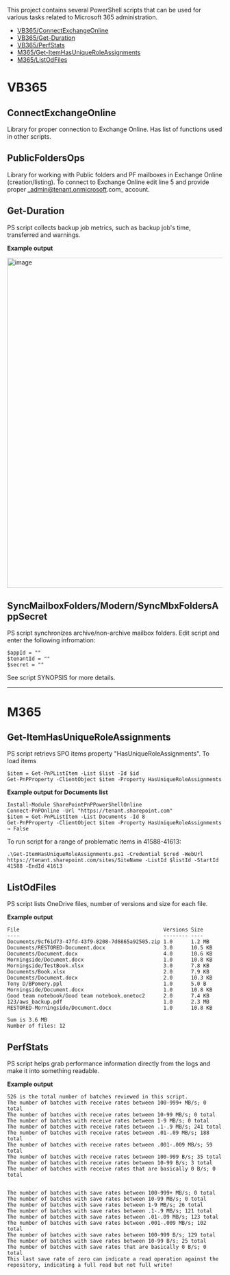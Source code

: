 This project contains several PowerShell scripts that can be used for various tasks related to Microsoft 365 administration.

- [VB365/ConnectExchangeOnline](https://github.com/NeverTheSame/VB365-M365-PS-scripts/blob/master/M365/ConnectExchangeOnline.ps1)
- [VB365/Get-Duration](https://github.com/NeverTheSame/VB365-M365-PS-scripts/tree/master/VBM/GetDuration)
- [VB365/PerfStats](https://github.com/NeverTheSame/VB365-M365-PS-scripts/tree/master/VBM/PerfStats)
- [M365/Get-ItemHasUniqueRoleAssignments](https://github.com/NeverTheSame/VB365-M365-PS-scripts/tree/master/M365/GetItemHasUniqueRoleAssignments)
- [M365/ListOdFiles](https://github.com/NeverTheSame/VB365-M365-PS-scripts/tree/master/M365/ListOdFiles)

# VB365
## ConnectExchangeOnline
Library for proper connection to Exchange Online. Has list of functions used in other scripts. 

## PublicFoldersOps
Library for working with Public folders and PF mailboxes in Exchange Online (creation/listing). 
To connect to Exchange Online edit line 5 and provide proper _admin@tenant.onmicrosoft.com_ account.

## Get-Duration
PS script collects backup job metrics, such as backup job's time, transferred and warnings.

**Example output**

<img width="769" alt="image" src="https://user-images.githubusercontent.com/68837588/178778021-4ce7dca8-e82d-46f5-89fa-92aedb9db604.png">

## SyncMailboxFolders/Modern/SyncMbxFoldersAppSecret
PS script synchronizes archive/non-archive mailbox folders.
Edit script and enter the following infromation:
```
$appId = ""
$tenantId = ""
$secret = ""
```
See script SYNOPSIS for more details.

---
# M365

## Get-ItemHasUniqueRoleAssignments
PS script retrievs SPO items property "HasUniqueRoleAssignments".
To load items 
```
$item = Get-PnPListItem -List $list -Id $id
Get-PnPProperty -ClientObject $item -Property HasUniqueRoleAssignments
```

**Example output for Documents list** 
```
Install-Module SharePointPnPPowerShellOnline
Connect-PnPOnline -Url "https://tenant.sharepoint.com"
$item = Get-PnPListItem -List Documents -Id 8
Get-PnPProperty -ClientObject $item -Property HasUniqueRoleAssignments
→ False
```
 


To run script for a range of problematic items in 41588-41613:
```
.\Get-ItemHasUniqueRoleAssignments.ps1 -Credential $cred -WebUrl https://tenant.sharepoint.com/sites/SiteName -ListId $listId -StartId 41588 -EndId 41613
```

## ListOdFiles
PS script lists OneDrive files, number of versions and size for each file.

**Example output** 
```
File                                               Versions Size
----                                               -------- ----
Documents/9cf61d73-47fd-43f9-8208-7d6865a92505.zip 1.0      1.2 MB
Documents/RESTORED-Document.docx                   3.0      10.5 KB
Documents/Document.docx                            4.0      10.6 KB
Morningside/Document.docx                          1.0      10.8 KB
Morningside/TestBook.xlsx                          3.0      7.8 KB
Documents/Book.xlsx                                2.0      7.9 KB
Documents/Document.docx                            2.0      10.3 KB
Tony D/BPomery.ppl                                 1.0      5.0 B
Morningside/Document.docx                          1.0      10.8 KB
Good team notebook/Good team notebook.onetoc2      2.0      7.4 KB
123/aws_backup.pdf                                 1.0      2.3 MB
RESTORED-Morningside/Document.docx                 1.0      10.8 KB

Sum is 3.6 MB
Number of files: 12
```

## PerfStats
PS script helps grab performance information directly from the logs and make it into something readable.

**Example output** 
```
526 is the total number of batches reviewed in this script.
The number of batches with receive rates between 100-999+ MB/s; 0 total
The number of batches with receive rates between 10-99 MB/s; 0 total
The number of batches with receive rates between 1-9 MB/s; 0 total
The number of batches with receive rates between .1-.9 MB/s; 241 total
The number of batches with receive rates between .01-.09 MB/s; 188 total
The number of batches with receive rates between .001-.009 MB/s; 59 total
The number of batches with receive rates between 100-999 B/s; 35 total
The number of batches with receive rates between 10-99 B/s; 3 total
The number of batches with receive rates that are basically 0 B/s; 0 total


The number of batches with save rates between 100-999+ MB/s; 0 total
The number of batches with save rates between 10-99 MB/s; 0 total
The number of batches with save rates between 1-9 MB/s; 26 total
The number of batches with save rates between .1-.9 MB/s; 121 total
The number of batches with save rates between .01-.09 MB/s; 123 total
The number of batches with save rates between .001-.009 MB/s; 102 total
The number of batches with save rates between 100-999 B/s; 129 total
The number of batches with save rates between 10-99 B/s; 25 total
The number of batches with save rates that are basically 0 B/s; 0 total
This last save rate of zero can indicate a read operation against the repository, indicating a full read but not full write!
```